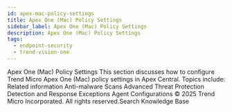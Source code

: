 ```yaml
---
id: apex-mac-policy-settings
title: Apex One (Mac) Policy Settings
sidebar_label: Apex One (Mac) Policy Settings
description: Apex One (Mac) Policy Settings
tags:
  - endpoint-security
  - trend-vision-one
---
```


 Apex One (Mac) Policy Settings This section discusses how to configure Trend Micro Apex One (Mac) policy settings in Apex Central. Topics include: Related information Anti-malware Scans Advanced Threat Protection Detection and Response Exceptions Agent Configurations © 2025 Trend Micro Incorporated. All rights reserved.Search Knowledge Base